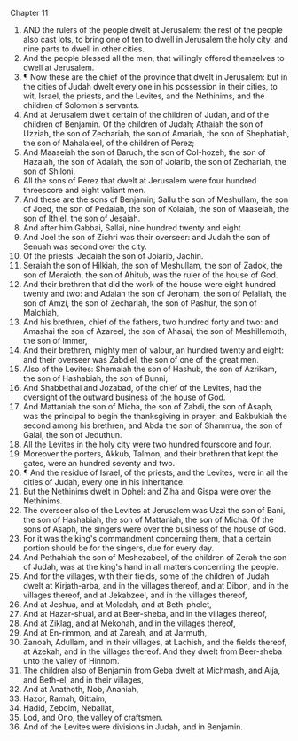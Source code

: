 

Chapter 11

1. AND the rulers of the people dwelt at Jerusalem: the rest of the people also cast lots, to bring one of ten to dwell in Jerusalem the holy city, and nine parts to dwell in other cities.
2. And the people blessed all the men, that willingly offered themselves to dwell at Jerusalem.
3. ¶ Now these are the chief of the province that dwelt in Jerusalem: but in the cities of Judah dwelt every one in his possession in their cities, to wit, Israel, the priests, and the Levites, and the Nethinims, and the children of Solomon's servants.
4. And at Jerusalem dwelt certain of the children of Judah, and of the children of Benjamin.  Of the children of Judah; Athaiah the son of Uzziah, the son of Zechariah, the son of Amariah, the son of Shephatiah, the son of Mahalaleel, of the children of Perez;
5. And Maaseiah the son of Baruch, the son of Col-hozeh, the son of Hazaiah, the son of Adaiah, the son of Joiarib, the son of Zechariah, the son of Shiloni.
6. All the sons of Perez that dwelt at Jerusalem were four hundred threescore and eight valiant men.
7. And these are the sons of Benjamin; Sallu the son of Meshullam, the son of Joed, the son of Pedaiah, the son of Kolaiah, the son of Maaseiah, the son of Ithiel, the son of Jesaiah.
8. And after him Gabbai, Sallai, nine hundred twenty and eight.
9. And Joel the son of Zichri was their overseer: and Judah the son of Senuah was second over the city.
10. Of the priests: Jedaiah the son of Joiarib, Jachin.
11. Seraiah the son of Hilkiah, the son of Meshullam, the son of Zadok, the son of Meraioth, the son of Ahitub, was the ruler of the house of God.
12. And their brethren that did the work of the house were eight hundred twenty and two: and Adaiah the son of Jeroham, the son of Pelaliah, the son of Amzi, the son of Zechariah, the son of Pashur, the son of Malchiah,
13. And his brethren, chief of the fathers, two hundred forty and two: and Amashai the son of Azareel, the son of Ahasai, the son of Meshillemoth, the son of Immer,
14. And their brethren, mighty men of valour, an hundred twenty and eight: and their overseer was Zabdiel, the son of one of the great men.
15. Also of the Levites: Shemaiah the son of Hashub, the son of Azrikam, the son of Hashabiah, the son of Bunni;
16. And Shabbethai and Jozabad, of the chief of the Levites, had the oversight of the outward business of the house of God.
17. And Mattaniah the son of Micha, the son of Zabdi, the son of Asaph, was the principal to begin the thanksgiving in prayer: and Bakbukiah the second among his brethren, and Abda the son of Shammua, the son of Galal, the son of Jeduthun.
18. All the Levites in the holy city were two hundred fourscore and four.
19. Moreover the porters, Akkub, Talmon, and their brethren that kept the gates, were an hundred seventy and two.
20. ¶ And the residue of Israel, of the priests, and the Levites, were in all the cities of Judah, every one in his inheritance.
21. But the Nethinims dwelt in Ophel: and Ziha and Gispa were over the Nethinims.
22. The overseer also of the Levites at Jerusalem was Uzzi the son of Bani, the son of Hashabiah, the son of Mattaniah, the son of Micha.  Of the sons of Asaph, the singers were over the business of the house of God.
23. For it was the king's commandment concerning them, that a certain portion should be for the singers, due for every day.
24. And Pethahiah the son of Meshezabeel, of the children of Zerah the son of Judah, was at the king's hand in all matters concerning the people.
25. And for the villages, with their fields, some of the children of Judah dwelt at Kirjath-arba, and in the villages thereof, and at Dibon, and in the villages thereof, and at Jekabzeel, and in the villages thereof,
26. And at Jeshua, and at Moladah, and at Beth-phelet,
27. And at Hazar-shual, and at Beer-sheba, and in the villages thereof,
28. And at Ziklag, and at Mekonah, and in the villages thereof,
29. And at En-rimmon, and at Zareah, and at Jarmuth,
30. Zanoah, Adullam, and in their villages, at Lachish, and the fields thereof, at Azekah, and in the villages thereof.  And they dwelt from Beer-sheba unto the valley of Hinnom.
31. The children also of Benjamin from Geba dwelt at Michmash, and Aija, and Beth-el, and in their villages,
32. And at Anathoth, Nob, Ananiah,
33. Hazor, Ramah, Gittaim,
34. Hadid, Zeboim, Neballat,
35. Lod, and Ono, the valley of craftsmen.
36. And of the Levites were divisions in Judah, and in Benjamin.
